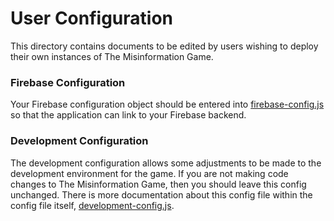# User Configuration

This directory contains documents to be edited by users wishing
to deploy their own instances of The Misinformation Game.


### Firebase Configuration

Your Firebase configuration object should be entered
into [firebase-config.js](firebase-config.js) so that the
application can link to your Firebase backend.


### Development Configuration

The development configuration allows some adjustments to
be made to the development environment for the game. If you
are not making code changes to The Misinformation Game, then you
should leave this config unchanged. There is more documentation
about this config file within the config file itself,
[development-config.js](development-config.js).
